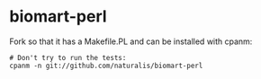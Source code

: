 # biomart-perl

Fork so that it has a Makefile.PL and can be installed with cpanm:

    # Don't try to run the tests:
    cpanm -n git://github.com/naturalis/biomart-perl
